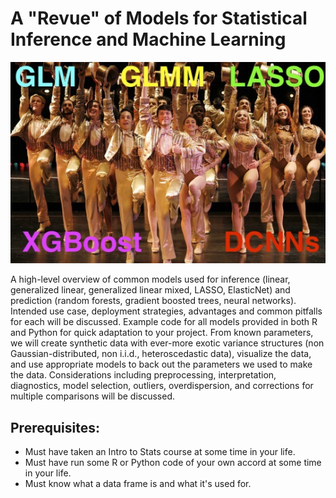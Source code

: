 # A "Revue" of Models for Statistical Inference and Machine Learning

![A Chorus Line of Models!](A-Chorus-Line-541x346.jpg)

A high-level overview of common models used for inference (linear, generalized linear, generalized linear mixed, LASSO, ElasticNet) and prediction (random forests, gradient boosted trees, neural networks). Intended use case, deployment strategies, advantages and common pitfalls for each will be discussed. Example code for all models provided in both R and Python for quick adaptation to your project. From known parameters, we will create synthetic data with ever-more exotic variance structures (non Gaussian-distributed, non i.i.d., heteroscedastic data), visualize the data, and use appropriate models to back out the parameters we used to make the data. Considerations including preprocessing, interpretation, diagnostics, model selection, outliers, overdispersion, and corrections for multiple comparisons will be discussed.

## Prerequisites:

* Must have taken an Intro to Stats course at some time in your life.
* Must have run some R or Python code of your own accord at some time in your life.
* Must know what a data frame is and what it's used for.
